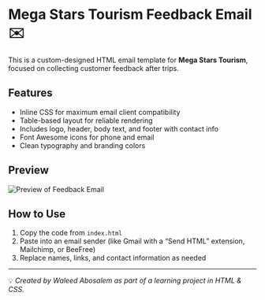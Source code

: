 # Mega Stars Tourism Feedback Email ✉️

This is a custom-designed HTML email template for **Mega Stars Tourism**, focused on collecting customer feedback after trips.

## Features
- Inline CSS for maximum email client compatibility  
- Table-based layout for reliable rendering  
- Includes logo, header, body text, and footer with contact info  
- Font Awesome icons for phone and email  
- Clean typography and branding colors  

## Preview
![Preview of Feedback Email](https://i.postimg.cc/FFbhwLXq/Mega-Stars-Logo-removebg-preview.png)

## How to Use
1. Copy the code from `index.html`  
2. Paste into an email sender (like Gmail with a “Send HTML” extension, Mailchimp, or BeeFree)  
3. Replace names, links, and contact information as needed  

---

💡 *Created by Waleed Abosalem as part of a learning project in HTML & CSS.*
